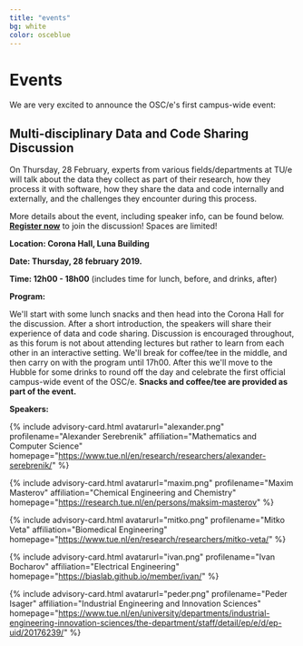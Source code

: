 ```yaml
---
title: "events"
bg: white
color: osceblue
---
```


<a id="events"></a>

# Events

We are very excited to announce the OSC/e's first campus-wide event: 

## Multi-disciplinary Data and Code Sharing Discussion

On Thursday, 28 February, experts from various fields/departments at TU/e will talk about the data they collect as part of their research, how they process it with software, how they share the data and code internally and externally, and the challenges they encounter during this process. 

More details about the event, including speaker info, can be found below. **<a href="#register">Register now</a>** to join the discussion! Spaces are limited!

**Location: Corona Hall, Luna Building**

**Date: Thursday, 28 february 2019.**

**Time: 12h00 - 18h00** (includes time for lunch, before, and drinks, after)

**Program:**

We'll start with some lunch snacks and then head into the Corona Hall for the discussion. After a short introduction, the speakers will share their experience of data and code sharing. Discussion is encouraged throughout, as this forum is not about attending lectures but rather to learn from each other in an interactive setting. We'll break for coffee/tee in the middle, and then carry on with the program until 17h00. After this we'll move to the Hubble for some drinks to round off the day and celebrate the first official campus-wide event of the OSC/e. **Snacks and coffee/tee are provided as part of the event.**

**Speakers:**

<div id="profile-container">

{% include advisory-card.html avatarurl="alexander.png" profilename="Alexander Serebrenik" affiliation="Mathematics and Computer Science" homepage="https://www.tue.nl/en/research/researchers/alexander-serebrenik/" %}

{% include advisory-card.html avatarurl="maxim.png" profilename="Maxim Masterov" affiliation="Chemical Engineering and Chemistry" homepage="https://research.tue.nl/en/persons/maksim-masterov" %}

{% include advisory-card.html avatarurl="mitko.png" profilename="Mitko Veta" affiliation="Biomedical Engineering" homepage="https://www.tue.nl/en/research/researchers/mitko-veta/" %}


</div>

<div id="profile-container">


{% include advisory-card.html avatarurl="ivan.png" profilename="Ivan Bocharov" affiliation="Electrical Engineering" homepage="https://biaslab.github.io/member/ivan/" %}

{% include advisory-card.html avatarurl="peder.png" profilename="Peder Isager" affiliation="Industrial Engineering and Innovation Sciences" homepage="https://www.tue.nl/en/university/departments/industrial-engineering-innovation-sciences/the-department/staff/detail/ep/e/d/ep-uid/20176239/" %}

</div>
